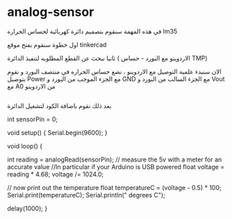 # analog-sensor
في هذه المهمة سنقوم بتصميم دائرة كهربائية لحساس الحراره lm35 

اول خطوة سنقوم بفتح موقع tinkercad 

ثانيا نبحث عن القطع المطلوبه لتنفيذ الدائرة ( الاردوينو مع البورد - حساس TMP)

الان سنبدء علمية التوصيل مع الاردوينو ، نضع حساس الحراره في منتصف البورد و نقوم بتوصيل Power مع الجزء الموجب من البورد و GND مع الجزء السالب من البورد و Vout مع A0 من الاردوينو   

<img scr=https://user-images.githubusercontent.com/108413904/181600029-c04a86d1-2a20-48ff-90a5-ebce06f9f3dd.png >

بعد ذلك نقوم باضافة الكود لتشغيل الدائرة 

int sensorPin = 0;
 
void setup()
{
  Serial.begin(9600);
}
 
void loop()
{
 
 int reading = analogRead(sensorPin);
 // measure the 5v with a meter for an accurate value
 //In particular if your Arduino is USB powered
 float voltage = reading * 4.68;
 voltage /= 1024.0;
 
 // now print out the temperature
 float temperatureC = (voltage - 0.5) * 100;
 Serial.print(temperatureC);
 Serial.println(" degrees C");
 
 delay(1000);
}
